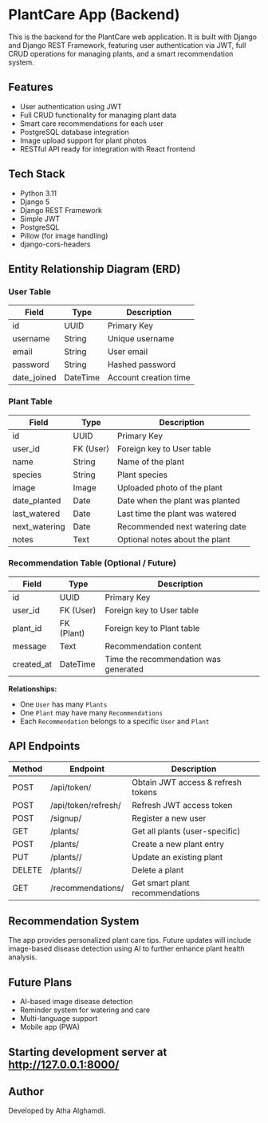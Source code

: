 # PlantCare App (Backend)

This is the backend for the PlantCare web application. It is built with Django and Django REST Framework, featuring user authentication via JWT, full CRUD operations for managing plants, and a smart recommendation system.

## Features

- User authentication using JWT
- Full CRUD functionality for managing plant data
- Smart care recommendations for each user
- PostgreSQL database integration
- Image upload support for plant photos
- RESTful API ready for integration with React frontend

## Tech Stack

- Python 3.11
- Django 5
- Django REST Framework
- Simple JWT
- PostgreSQL
- Pillow (for image handling)
- django-cors-headers

## Entity Relationship Diagram (ERD)

### User Table

| Field      | Type      | Description              |
|------------|-----------|--------------------------|
| id         | UUID      | Primary Key              |
| username   | String    | Unique username          |
| email      | String    | User email               |
| password   | String    | Hashed password          |
| date_joined| DateTime  | Account creation time    |

### Plant Table

| Field           | Type      | Description                          |
|-----------------|-----------|--------------------------------------|
| id              | UUID      | Primary Key                          |
| user_id         | FK (User) | Foreign key to User table            |
| name            | String    | Name of the plant                    |
| species         | String    | Plant species                        |
| image           | Image     | Uploaded photo of the plant          |
| date_planted    | Date      | Date when the plant was planted      |
| last_watered    | Date      | Last time the plant was watered      |
| next_watering   | Date      | Recommended next watering date       |
| notes           | Text      | Optional notes about the plant       |

### Recommendation Table (Optional / Future)

| Field           | Type      | Description                            |
|-----------------|-----------|----------------------------------------|
| id              | UUID      | Primary Key                            |
| user_id         | FK (User) | Foreign key to User table              |
| plant_id        | FK (Plant)| Foreign key to Plant table             |
| message         | Text      | Recommendation content                 |
| created_at      | DateTime  | Time the recommendation was generated  |

**Relationships:**

- One `User` has many `Plants`
- One `Plant` may have many `Recommendations`
- Each `Recommendation` belongs to a specific `User` and `Plant`

## API Endpoints

| Method | Endpoint                | Description                      |
|--------|-------------------------|----------------------------------|
| POST   | /api/token/             | Obtain JWT access & refresh tokens |
| POST   | /api/token/refresh/     | Refresh JWT access token        |
| POST   | /signup/                | Register a new user             |
| GET    | /plants/                | Get all plants (user-specific)   |
| POST   | /plants/                | Create a new plant entry        |
| PUT    | /plants/<id>/           | Update an existing plant        |
| DELETE | /plants/<id>/           | Delete a plant                  |
| GET    | /recommendations/       | Get smart plant recommendations  |

## Recommendation System

The app provides personalized plant care tips. Future updates will include image-based disease detection using AI to further enhance plant health analysis.

## Future Plans

- AI-based image disease detection
- Reminder system for watering and care
- Multi-language support
- Mobile app (PWA)

## Starting development server at http://127.0.0.1:8000/

## Author

Developed by Atha Alghamdi.
